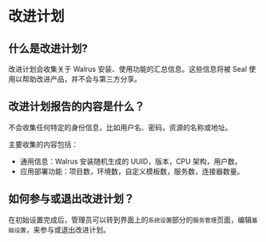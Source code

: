 # 改进计划

## 什么是改进计划?

改进计划会收集关于 Walrus 安装、使用功能的汇总信息。这些信息将被 Seal 使用以帮助改进产品，并不会与第三方分享。

## 改进计划报告的内容是什么？

不会收集任何特定的身份信息，比如用户名、密码，资源的名称或地址。

主要收集的内容包括：

- 通用信息：Walrus 安装随机生成的 UUID，版本，CPU 架构，用户数。
- 应用部署功能：项目数，环境数，自定义模板数，服务数，连接器数量。

## 如何参与或退出改进计划？

在初始设置完成后，管理员可以转到界面上的`系统设置`部分的`服务管理`页面，编辑`基础设置`，来参与或退出改进计划。

